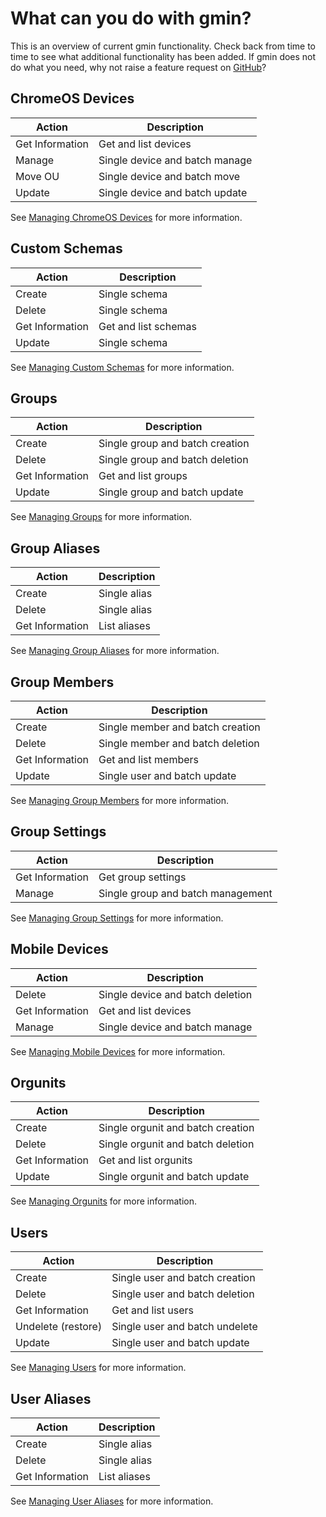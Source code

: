 # What can you do with gmin?

This is an overview of current gmin functionality. Check back from time to time to see what additional functionality has been added. If gmin does not do what you need, why not raise a feature request on [GitHub](https://github.com/plusworx/gmin)?

## ChromeOS Devices

| Action | Description |
|--------|-------------|
| Get Information | Get and list devices |
| Manage | Single device and batch manage |
| Move OU | Single device and batch move | 
| Update | Single device and batch update |

See [Managing ChromeOS Devices](managing_chromeos_devices.md) for more information.

## Custom Schemas

| Action | Description |
|--------|-------------|
| Create | Single schema |
| Delete | Single schema |
| Get Information | Get and list schemas |
| Update | Single schema |

See [Managing Custom Schemas](managing_schemas.md) for more information.

## Groups

| Action | Description |
|--------|-------------|
| Create | Single group and batch creation |
| Delete | Single group and batch deletion |
| Get Information | Get and list groups |
| Update | Single group and batch update |

See [Managing Groups](managing_groups.md) for more information.

## Group Aliases

| Action | Description |
|--------|-------------|
| Create | Single alias |
| Delete | Single alias |
| Get Information | List aliases |

See [Managing Group Aliases](managing_group_aliases.md) for more information.

## Group Members

| Action | Description |
|--------|-------------|
| Create | Single member and batch creation |
| Delete | Single member and batch deletion |
| Get Information | Get and list members |
| Update | Single user and batch update |

See [Managing Group Members](managing_gmems.md) for more information.

## Group Settings

| Action | Description |
|--------|-------------|
| Get Information | Get group settings |
| Manage | Single group and batch management |

See [Managing Group Settings](managing_group_settings.md) for more information.

## Mobile Devices

| Action | Description |
|--------|-------------|
| Delete | Single device and batch deletion |
| Get Information | Get and list devices |
| Manage | Single device and batch manage |

See [Managing Mobile Devices](managing_mobile_devices.md) for more information.

## Orgunits

| Action | Description |
|--------|-------------|
| Create | Single orgunit and batch creation |
| Delete | Single orgunit and batch deletion |
| Get Information | Get and list orgunits |
| Update | Single orgunit and batch update |

See [Managing Orgunits](managing_orgunits.md) for more information.

## Users

| Action | Description |
|--------|-------------|
| Create | Single user and batch creation |
| Delete | Single user and batch deletion |
| Get Information | Get and list users |
| Undelete (restore) | Single user and batch undelete |
| Update | Single user and batch update |

See [Managing Users](managing_users.md) for more information.

## User Aliases

| Action | Description |
|--------|-------------|
| Create | Single alias |
| Delete | Single alias |
| Get Information | List aliases |

See [Managing User Aliases](managing_user_aliases.md) for more information.